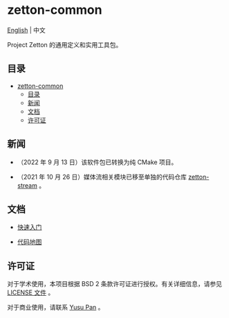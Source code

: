 # zetton-common

[English](README.md) | 中文

Project Zetton 的通用定义和实用工具包。

## 目录

- [zetton-common](#zetton-common)
  - [目录](#目录)
  - [新闻](#新闻)
  - [文档](#文档)
  - [许可证](#许可证)

## 新闻

- （2022 年 9 月 13 日）该软件包已转换为纯 CMake 项目。

- （2021 年 10 月 26 日）媒体流相关模块已移至单独的代码仓库 [zetton-stream](https://github.com/project-zetton/zetton-stream) 。

## 文档

- [快速入门](docs/zh_CN/quickstart/README.md)

- [代码地图](docs/zh_CN/specs/codemap.md)

## 许可证

对于学术使用，本项目根据 BSD 2 条款许可证进行授权。有关详细信息，请参见 [LICENSE 文件](LICENSE) 。

对于商业使用，请联系 [Yusu Pan](mailto:xxdsox@gmail.com) 。
